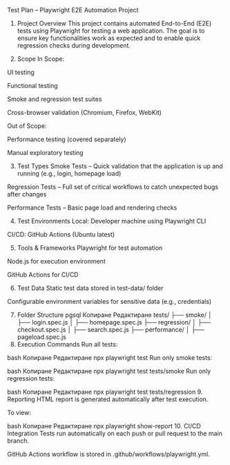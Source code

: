 Test Plan – Playwright E2E Automation Project
1. Project Overview
This project contains automated End-to-End (E2E) tests using Playwright for testing a web application.
The goal is to ensure key functionalities work as expected and to enable quick regression checks during development.

2. Scope
In Scope:

UI testing

Functional testing

Smoke and regression test suites

Cross-browser validation (Chromium, Firefox, WebKit)

Out of Scope:

Performance testing (covered separately)

Manual exploratory testing

3. Test Types
Smoke Tests – Quick validation that the application is up and running (e.g., login, homepage load)

Regression Tests – Full set of critical workflows to catch unexpected bugs after changes

Performance Tests – Basic page load and rendering checks

4. Test Environments
Local: Developer machine using Playwright CLI

CI/CD: GitHub Actions (Ubuntu latest)

5. Tools & Frameworks
Playwright for test automation

Node.js for execution environment

GitHub Actions for CI/CD

6. Test Data
Static test data stored in test-data/ folder

Configurable environment variables for sensitive data (e.g., credentials)

7. Folder Structure
pgsql
Копиране
Редактиране
tests/
 ├── smoke/
 │    ├── login.spec.js
 │    ├── homepage.spec.js
 ├── regression/
 │    ├── checkout.spec.js
 │    ├── search.spec.js
 ├── performance/
 │    ├── pageload.spec.js
8. Execution Commands
Run all tests:

bash
Копиране
Редактиране
npx playwright test
Run only smoke tests:

bash
Копиране
Редактиране
npx playwright test tests/smoke
Run only regression tests:

bash
Копиране
Редактиране
npx playwright test tests/regression
9. Reporting
HTML report is generated automatically after test execution.

To view:

bash
Копиране
Редактиране
npx playwright show-report
10. CI/CD Integration
Tests run automatically on each push or pull request to the main branch.

GitHub Actions workflow is stored in .github/workflows/playwright.yml.